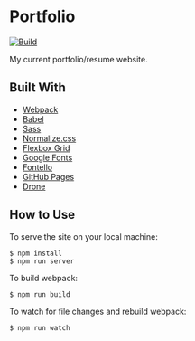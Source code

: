 # Portfolio

[![Build](https://drone.kputrajaya.com/api/badges/kiloev/portfolio/status.svg)](https://drone.kputrajaya.com/kiloev/portfolio)

My current portfolio/resume website.

## Built With

- [Webpack](https://webpack.js.org/)
- [Babel](https://babeljs.io/)
- [Sass](https://sass-lang.com/)
- [Normalize.css](https://necolas.github.io/normalize.css/)
- [Flexbox Grid](http://flexboxgrid.com/)
- [Google Fonts](https://fonts.google.com/)
- [Fontello](https://fontello.com/)
- [GitHub Pages](https://pages.github.com/)
- [Drone](https://drone.io/)

## How to Use

To serve the site on your local machine:

```
$ npm install
$ npm run server
```

To build webpack:

```
$ npm run build
```


To watch for file changes and rebuild webpack:

```
$ npm run watch
```
